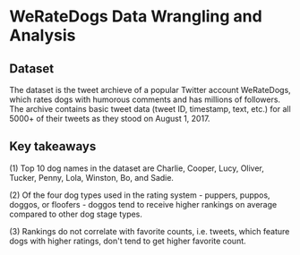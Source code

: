 # WeRateDogs Data Wrangling and Analysis

## Dataset
The dataset is the tweet archieve of a popular Twitter account WeRateDogs, which rates dogs with humorous comments and has millions of followers. The archive contains basic tweet data (tweet ID, timestamp, text, etc.) for all 5000+ of their tweets as they stood on August 1, 2017.  

## Key takeaways
(1) Top 10 dog names in the dataset are Charlie, Cooper, Lucy, Oliver, Tucker, Penny, Lola, Winston, Bo, and Sadie.

(2) Of the four dog types used in the rating system - puppers, puppos, doggos, or floofers - doggos tend to receive higher rankings on average compared to other dog stage types.

(3) Rankings do not correlate with favorite counts, i.e. tweets, which feature dogs with higher ratings, don't tend to get higher favorite count.
